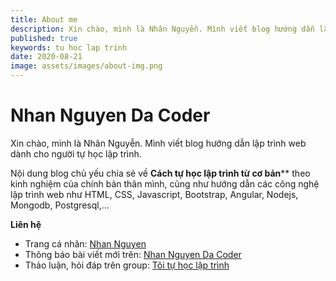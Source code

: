 ```yaml
---
title: About me
description: Xin chào, mình là Nhân Nguyễn. Mình viết blog hướng dẫn lập trình web dành cho người tự học lập trình.
published: true
keywords: tu hoc lap trinh
date: 2020-08-21
image: assets/images/about-img.png
---
```

# Nhan Nguyen Da Coder

Xin chào, mình là Nhân Nguyễn. Mình viết blog hướng dẫn lập trình web dành cho người tự học lập trình.

Nội dung blog chủ yếu chia sẻ về **Cách tự học lập trình từ cơ bản**</strong>** theo kinh nghiệm của chính bản thân mình, cũng như hướng dẫn các công nghệ lập trình web như HTML, CSS, Javascript, Bootstrap, Angular, Nodejs, Mongodb, Postgresql,...

**Liên hệ**
- Trang cá nhân: [Nhan Nguyen](https://www.facebook.com/nhaancs)
- Thông báo bài viết mới trên: [Nhan Nguyen Da Coder](https://www.facebook.com/NhanNguyenDaCoder)
- Thảo luận, hỏi đáp trên group: [Tôi tự học lập trình](https://www.facebook.com/groups/toituhoclaptrinhgroup)